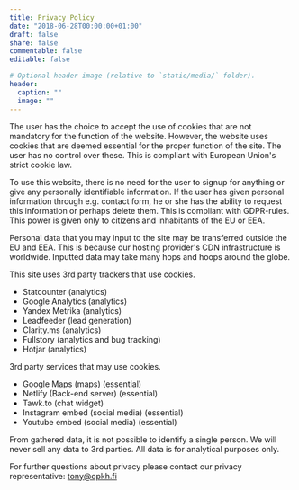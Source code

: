 ```yaml
---
title: Privacy Policy
date: "2018-06-28T00:00:00+01:00"
draft: false
share: false
commentable: false
editable: false

# Optional header image (relative to `static/media/` folder).
header:
  caption: ""
  image: ""
---
```

The user has the choice to accept the use of cookies that are not mandatory for the function of the website. However, the website uses cookies that are deemed essential for the proper function of the site. The user has no control over these. This is compliant with European Union's strict cookie law.

To use this website, there is no need for the user to signup for anything or give any personally identifiable information. If the user has given personal information through e.g. contact form, he or she has the ability to request this information or perhaps delete them. This is compliant with GDPR-rules. This power is given only to citizens and inhabitants of the EU or EEA. 

Personal data that you may input to the site may be transferred outside the EU and EEA. This is because our hosting provider's CDN infrastructure is worldwide. Inputted data may take many hops and hoops around the globe.

This site uses 3rd party trackers that use cookies.

- Statcounter (analytics)
- Google Analytics (analytics)
- Yandex Metrika (analytics)
- Leadfeeder (lead generation)
- Clarity.ms (analytics)
- Fullstory (analytics and bug tracking)
- Hotjar (analytics)

3rd party services that may use cookies.
- Google Maps (maps) (essential)
- Netlify (Back-end server) (essential)
- Tawk.to (chat widget)
- Instagram embed (social media) (essential)
- Youtube embed (social media) (essential)

From gathered data, it is not possible to identify a single person.
We will never sell any data to 3rd parties. All data is for analytical purposes only.

For further questions about privacy please contact our privacy representative: tony@opkh.fi